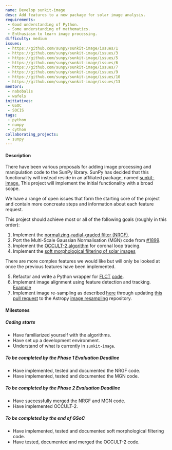 ```yaml
---
name: Develop sunkit-image
desc: Add features to a new package for solar image analysis.
requirements:
 - Good understanding of Python.
 - Some understanding of mathematics.
 - Enthusiasm to learn image processing.
difficulty: medium
issues:
 - https://github.com/sunpy/sunkit-image/issues/1
 - https://github.com/sunpy/sunkit-image/issues/3
 - https://github.com/sunpy/sunkit-image/issues/5
 - https://github.com/sunpy/sunkit-image/issues/6
 - https://github.com/sunpy/sunkit-image/issues/7
 - https://github.com/sunpy/sunkit-image/issues/9
 - https://github.com/sunpy/sunkit-image/issues/10
 - https://github.com/sunpy/sunkit-image/issues/13
mentors:
 - nabobalis
 - wafels
initiatives:
 - GSOC
 - SOCIS
tags:
 - python
 - numpy
 - cython
collaborating_projects:
 - sunpy
---
```


#### Description

There have been various proposals for adding image processing and manipulation code to the SunPy library.
SunPy has decided that this functionality will instead reside in an affiliated package, named [sunkit-image.](https://github.com/sunpy/sunkit-image/)
This project will implement the initial functionality with a broad scope.

We have a range of open issues that form the starting core of the project and contain more concreate steps and information about each feature request.

This project should achieve most or all of the following goals (roughly in this order):

1. Implement the [normalizing-radial-graded filter (NRGF)](http://adsabs.harvard.edu/abs/2006SoPh..236..263M).
2. Port the Multi-Scale Gaussian Normalisation (MGN) code from [#1899](https://github.com/sunpy/sunpy/pull/1899).
3. Implement the [OCCULT-2 algorithm](http://arxiv.org/abs/1307.5046) for coronal loop tracing.
4. Implement the [soft morphological filtering of solar images](https://www.aanda.org/articles/aa/pdf/2006/38/aa4852-06.pdf)

There are more complex features we would like but will only be looked at once the previous features have been implemented.

5. Refactor and write a Python wrapper for [FLCT](https://arxiv.org/abs/0712.4289) [code](http://solarmuri.ssl.berkeley.edu/overview/publicdownloads/software.html).
6. Implement image alignment using feature detection and tracking. [Example](http://scikit-image.org/docs/dev/auto_examples/features_detection/plot_brief.html)
7. Implement image re-sampling as described [here](https://link.springer.com/content/pdf/10.1023/B:SOLA.0000021743.24248.b0.pdf) through updating [this pull request](https://github.com/astropy/reproject/pull/52) to the Astropy [image resampling](https://reproject.readthedocs.io/en/stable/) repository.

#### Milestones

##### Coding starts

* Have familiarized yourself with the algorithms.
* Have set up a development environment.
* Understand of what is currently in `sunkit-image`.

##### To be completed by the Phase 1 Evaluation Deadline

* Have implemented, tested and documented the NRGF code.
* Have implemented, tested and documented the MGN code.

##### To be completed by the Phase 2 Evaluation Deadline

* Have successfully merged the NRGF and MGN code.
* Have implemented OCCULT-2.

##### To be completed by the end of GSoC

* Have implemented, tested and documented soft morphological filtering code.
* Have tested, documented and merged the OCCULT-2 code.
